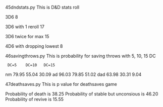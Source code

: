 45dndstats.py
This is D&D stats roll

3D6
8

3D6 with 1 reroll
17

3D6 twice for max
15

4D6 with dropping lowest
8

46savingthrows.py
This is probability for saving throws with 5, 10, 15 DC

	 DC=5	 DC=10	 DC=15
nm	 79.95	 55.04	 30.09
ad	 96.03	 79.85	 51.02
dad	 63.98	 30.31	 9.04

47deathsaves.py
This is p value for deathsaves game

Probability of death is 38.25
Probability of stable but unconsious is 46.20
Probability of revive is 15.55
